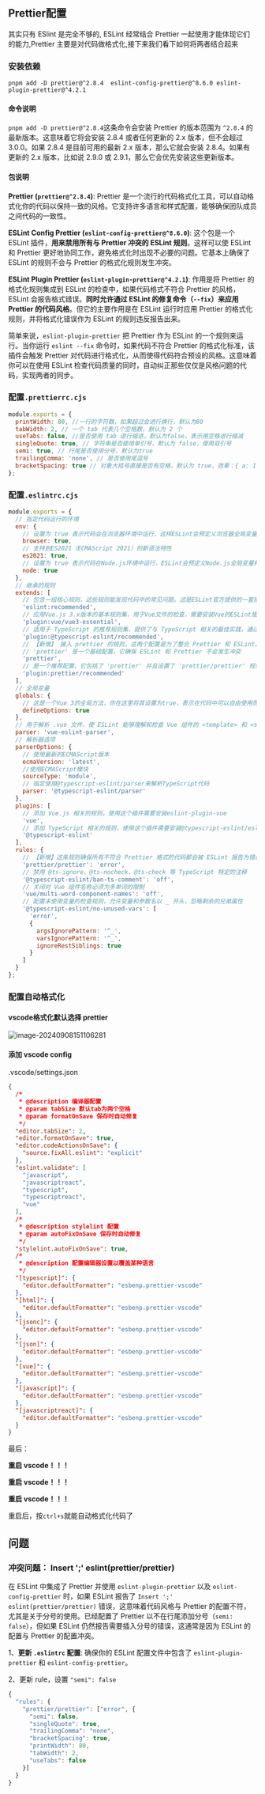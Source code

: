 ## Prettier配置

其实只有 ESlint 是完全不够的, ESLint 经常结合 Prettier 一起使用才能体现它们的能力,Prettier 主要是对代码做格式化,接下来我们看下如何将两者结合起来



### 安装依赖

```
pnpm add -D prettier@^2.8.4  eslint-config-prettier@^8.6.0 eslint-plugin-prettier@^4.2.1
```

#### 命令说明

`pnpm add -D prettier@^2.8.4`这条命令会安装 Prettier 的版本范围为 `^2.8.4` 的最新版本。这意味着它将会安装 2.8.4 或者任何更新的 2.x 版本，但不会超过 3.0.0。如果 2.8.4 是目前可用的最新 2.x 版本，那么它就会安装 2.8.4。如果有更新的 2.x 版本，比如说 2.9.0 或 2.9.1，那么它会优先安装这些更新版本。



#### 包说明

**Prettier (`prettier@^2.8.4`)**: Prettier 是一个流行的代码格式化工具，可以自动格式化你的代码以保持一致的风格。它支持许多语言和样式配置，能够确保团队成员之间代码的一致性。

**ESLint Config Prettier (`eslint-config-prettier@^8.6.0`)**: 这个包是一个 ESLint 插件，**用来禁用所有与 Prettier 冲突的 ESLint 规则**。这样可以使 ESLint 和 Prettier 更好地协同工作，避免格式化时出现不必要的问题。它基本上确保了 ESLint 的规则不会与 Prettier 的格式化规则发生冲突。

**ESLint Plugin Prettier (`eslint-plugin-prettier@^4.2.1`)**: 作用是将 Prettier 的格式化规则集成到 ESLint 的检查中，如果代码格式不符合 Prettier 的风格，ESLint 会报告格式错误。**同时允许通过 ESLint 的修复命令（`--fix`）来应用 Prettier 的代码风格**。但它的主要作用是在 ESLint 运行时应用 Prettier 的格式化规则，并将格式化错误作为 ESLint 的规则违反报告出来。

简单来说，`eslint-plugin-prettier` 把 Prettier 作为 ESLint 的一个规则来运行。当你运行 `eslint --fix` 命令时，如果代码不符合 Prettier 的格式化标准，该插件会触发 Prettier 对代码进行格式化，从而使得代码符合预设的风格。这意味着你可以在使用 ESLint 检查代码质量的同时，自动纠正那些仅仅是风格问题的代码，实现两者的同步。



### 配置`.prettierrc.cjs`

```js
module.exports = {
  printWidth: 80, //一行的字符数，如果超过会进行换行，默认为80
  tabWidth: 2, // 一个 tab 代表几个空格数，默认为 2 个
  useTabs: false, //是否使用 tab 进行缩进，默认为false，表示用空格进行缩减
  singleQuote: true, // 字符串是否使用单引号，默认为 false，使用双引号
  semi: true, // 行尾是否使用分号，默认为true
  trailingComma: 'none', // 是否使用尾逗号
  bracketSpacing: true // 对象大括号直接是否有空格，默认为 true，效果：{ a: 1 }
};
```



### 配置`.eslintrc.cjs`

```js
module.exports = {
  // 指定代码运行的环境
  env: {
    // 设置为 true 表示代码会在浏览器环境中运行，这样ESLint会预定义浏览器全局变量（如 window, document 等）
    browser: true,
    // 支持到ES2021（ECMAScript 2021）的新语法特性
    es2021: true,
    // 设置为 true 表示代码在Node.js环境中运行，ESLint会预定义Node.js全局变量和作用域
    node: true
  },
  // 继承的规则
  extends: [
    // 包含一组核心规则，这些规则能发现代码中的常见问题。这是ESLint官方提供的一套推荐规则，它内置于ESLint中，不需要额外安装
    'eslint:recommended',
    // 应用Vue.js 3.x版本的基本规则集，用于Vue文件的检查，需要安装Vue的ESLint插件（eslint-plugin-vue）
    'plugin:vue/vue3-essential',
    // 适用于 TypeScript 的推荐规则集，提供了与 TypeScript 相关的最佳实践，通过@typescript-eslint/eslint-plugin提供。
    'plugin:@typescript-eslint/recommended',
    // 【新增】 接入 prettier 的规则，这两个配置是为了整合 Prettier 和 ESLint。
    // 'prettier' 是一个基础配置，它确保 ESLint 和 Prettier 不会发生冲突
    'prettier',
    // 是一个推荐配置，它包括了 'prettier' 并且设置了 'prettier/prettier' 规则为 'error'，这意味着任何不符合 Prettier 格式的代码都会被标记为错误
    'plugin:prettier/recommended'
  ],
  // 全局变量
  globals: {
    // 这是一个Vue 3的全局方法，你在这里将其设置为true，表示在代码中可以自由使用而不会被ESLint标记为未定义
    defineOptions: true
  },
  // 用于解析 .vue 文件，使 ESLint 能够理解和检查 Vue 组件的 <template> 和 <script> 部分
  parser: 'vue-eslint-parser',
  // 解析器选项
  parserOptions: {
    // 使用最新的ECMAScript版本
    ecmaVersion: 'latest',
    //使用ECMAScript模块
    sourceType: 'module',
    // 指定使用@typescript-eslint/parser来解析TypeScript代码
    parser: '@typescript-eslint/parser'
  },
  plugins: [
    // 添加 Vue.js 相关的规则，使用这个插件需要安装eslint-plugin-vue
    'vue',
    // 添加 TypeScript 相关的规则，使用这个插件需要安装@typescript-eslint/eslint-plugin和@typescript-eslint/parser
    '@typescript-eslint'
  ],
  rules: {
    // 【新增】这条规则确保所有不符合 Prettier 格式的代码都会被 ESLint 报告为错误。这样可以在执行 --fix 的时候进行修复。
    'prettier/prettier': 'error',
    // 禁用 @ts-ignore、@ts-nocheck、@ts-check 等 TypeScript 特定的注释
    '@typescript-eslint/ban-ts-comment': 'off',
    // 关闭对 Vue 组件名称必须为多单词的限制
    'vue/multi-word-component-names': 'off',
    // 配置未使用变量的检查规则，允许变量和参数名以 _ 开头，忽略剩余的兄弟属性
    '@typescript-eslint/no-unused-vars': [
      'error',
      {
        argsIgnorePattern: '^_',
        varsIgnorePattern: '^_',
        ignoreRestSiblings: true
      }
    ]
  }
};
```

### 配置自动格式化

#### vscode格式化默认选择 prettier

![image-20240908151106281](https://qn.huat.xyz/mac/202409081511317.png)

#### 添加 vscode config

.vscode/settings.json

```json
{
  /*
   * @description 编译器配置
   * @param tabSize 默认tab为两个空格
   * @param formatOnSave 保存时自动修复
   */
  "editor.tabSize": 2,
  "editor.formatOnSave": true,
  "editor.codeActionsOnSave": {
    "source.fixAll.eslint": "explicit"
  },
  "eslint.validate": [
    "javascript",
    "javascriptreact",
    "typescript",
    "typescriptreact",
    "vue"
  ],
  /*
   * @description stylelint 配置
   * @param autoFixOnSave 保存时自动修复
   */
  "stylelint.autoFixOnSave": true,
  /*
   * @description 配置编辑器设置以覆盖某种语言
   */
  "[typescript]": {
    "editor.defaultFormatter": "esbenp.prettier-vscode"
  },
  "[html]": {
    "editor.defaultFormatter": "esbenp.prettier-vscode"
  },
  "[jsonc]": {
    "editor.defaultFormatter": "esbenp.prettier-vscode"
  },
  "[json]": {
    "editor.defaultFormatter": "esbenp.prettier-vscode"
  },
  "[vue]": {
    "editor.defaultFormatter": "esbenp.prettier-vscode"
  },
  "[javascript]": {
    "editor.defaultFormatter": "esbenp.prettier-vscode"
  },
  "[javascriptreact]": {
    "editor.defaultFormatter": "esbenp.prettier-vscode"
  }
}
```

最后：

**重启 vscode！！！**

**重启 vscode！！！**

**重启 vscode！！！**



重启后，按`ctrl+s`就能自动格式化代码了





## 问题

### 冲突问题： Insert ';' eslint(prettier/prettier)

在 ESLint 中集成了 Prettier 并使用 `eslint-plugin-prettier` 以及 `eslint-config-prettier` 时，如果 ESLint 报告了 `Insert ';' eslint(prettier/prettier)` 错误，这意味着代码风格与 Prettier 的配置不符，尤其是关于分号的使用。已经配置了 Prettier 以不在行尾添加分号（`semi: false`），但如果 ESLint 仍然报告需要插入分号的错误，这通常是因为 ESLint 的配置与 Prettier 的配置冲突。

1、**更新 `.eslintrc` 配置**: 确保你的 ESLint 配置文件中包含了 `eslint-plugin-prettier` 和 `eslint-config-prettier`。



2、更新 rule，设置 `"semi": false`

```js
{
  "rules": {
    "prettier/prettier": ["error", {
      "semi": false,
      "singleQuote": true,
      "trailingComma": "none",
      "bracketSpacing": true,
      "printWidth": 80,
      "tabWidth": 2,
      "useTabs": false
    }]
  }
}
```

